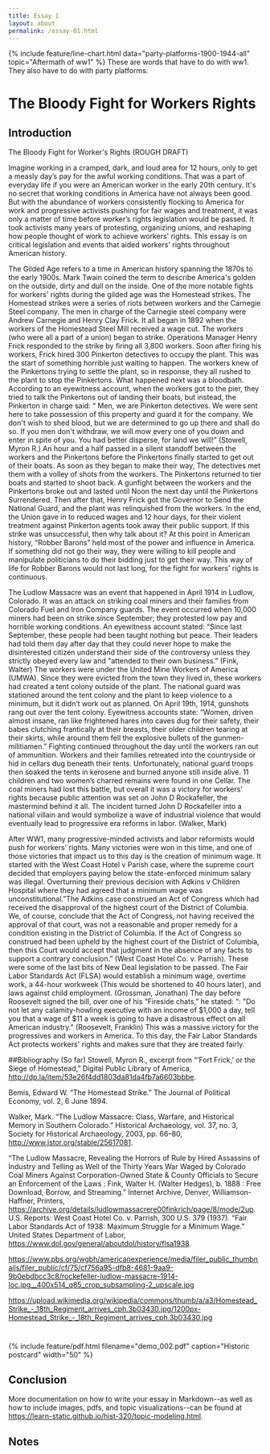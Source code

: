 ```yaml
---
title: Essay 1
layout: about
permalink: /essay-01.html
---
```


{% include feature/line-chart.html data="party-platforms-1900-1944-all" topic="Aftermath of ww1" %}
These are words that have to do with ww1. They also have to do with party platforms.
# The Bloody Fight for Workers Rights

## Introduction

The Bloody Fight for Worker's Rights (ROUGH DRAFT)

Imagine working in a cramped, dark, and loud area for 12 hours, only to get a measly day’s pay for the awful working conditions. That was a part of everyday life if you were an American worker in the early 20th century. It's no secret that working conditions in America have not always been good. But with the abundance of workers consistently flocking to America for work and progressive activists pushing for fair wages and treatment, it was only a matter of time before worker’s rights legislation would be passed. It took activists many years of protesting, organizing unions, and reshaping how people thought of work to achieve workers' rights. This essay is on critical legislation and events that aided workers' rights throughout American history.

The Gilded Age refers to a time in American history spanning the 1870s to the early 1900s. Mark Twain coined the term to describe America's golden on the outside, dirty and dull on the inside. One of the more notable fights for workers' rights during the gilded age was the Homestead strikes. The Homestead strikes were a series of riots between workers and the Carnegie Steel company. The men in charge of the Carnegie steel company were Andrew Carnegie and Henry Clay Frick. It all began in 1892 when the workers of the Homestead Steel Mill received a wage cut. The workers (who were all a part of a union) began to strike. Operations Manager Henry Frick responded to the strike by firing all 3,800 workers.
Soon after firing his workers, Frick hired 300 Pinkerton detectives to occupy the plant. This was the start of something horrible just waiting to happen. The workers knew of the Pinkertons trying to settle the plant, so in response, they all rushed to the plant to stop the Pinkertons. What happened next was a bloodbath. According to an eyewitness account, when the workers got to the pier, they tried to talk the Pinkertons out of landing their boats, but instead, the Pinkerton in charge said: “ Men, we are Pinkerton detectives. We were sent here to take possession of this property and guard it for the company. We don't wish to shed blood, but we are determined to go up there and shall do so. If you men don't withdraw, we will mow every one of you down and enter in spite of you. You had better disperse, for land we will!” (Stowell, Myron R.)  An hour and a half passed in a silent standoff between the workers and the Pinkertons before the Pinkertons finally started to get out of their boats. As soon as they began to make their way, The detectives met them with a volley of shots from the workers. The Pinkertons returned to tier boats and started to shoot back.
A gunfight between the workers and the Pinkertons broke out and lasted until Noon the next day until the Pinkertons Surrendered. Then after that, Henry Frick got the Governor to Send the National Guard, and the plant was relinquished from the workers. In the end, the Union gave in to reduced wages and 12 hour days, for their violent treatment against Pinkerton agents took away their public support. If this strike was unsuccessful, then why talk about it? At this point in American history, “Robber Barons” held most of the power and influence in America. If something did not go their way, they were willing to kill people and manipulate politicians to do their bidding just to get their way. This way of life for Robber Barons would not last long, for the fight for workers' rights is continuous. 

The Ludlow Massacre was an event that happened in April 1914 in Ludlow, Colorado. It was an attack on striking coal miners and their families from Colorado Fuel and Iron Company guards. The event occurred when 10,000 miners had been on strike since September; they protested low pay and horrible working conditions. An eyewitness account stated: “Since last September, these people had been taught nothing but peace. Their leaders had told them day after day that they could never hope to make the disinterested citizen understand their side of the controversy unless they strictly obeyed every law and "attended to their own business.” (Fink, Walter)  The workers were under the United Mine Workers of America (UMWA). Since they were evicted from the town they lived in, these workers had created a tent colony outside of the plant. The national guard was stationed around the tent colony and the plant to keep violence to a minimum, but it didn’t work out as planned. On April 19th, 1914, gunshots rang out over the tent colony. Eyewitness accounts state: “Women, driven almost insane, ran like frightened hares into caves dug for their safety, their babes clutching frantically at their breasts, their older children tearing at their skirts, while around them fell the explosive bullets of the gunmen- militiamen.” Fighting continued throughout the day until the workers ran out of ammunition. Workers and their families retreated into the countryside or hid in cellars dug beneath their tents. Unfortunately, national guard troops then soaked the tents in kerosene and burned anyone still inside alive. 11 children and two women’s charred remains were found in one Cellar. The coal miners had lost this battle, but overall it was a victory for workers' rights because public attention was set on John D Rockafeller, the mastermind behind it all. The incident turned John D Rockafeller into a national villain and would symbolize a wave of industrial violence that would eventually lead to progressive era reforms in labor. (Walker, Mark)
	
After WW1, many progressive-minded activists and labor reformists would push for workers' rights. Many victories were won in this time, and one of those victories that impact us to this day is the creation of minimum wage. It started with the West Coast Hotel v Parish case, where the supreme court decided that employers paying below the state-enforced minimum salary was illegal. Overturning their previous decision with Adkins v Children Hospital where they had agreed that a minimum wage was unconstitutional.”The Adkins case construed an Act of Congress which had received the disapproval of the highest court of the District of Columbia. We, of course, conclude that the Act of Congress, not having received the approval of that court, was not a reasonable and proper remedy for a condition existing in the District of Columbia. If the Act of Congress so construed had been upheld by the highest court of the District of Columbia, then this Court would accept that judgment in the absence of any facts to support a contrary conclusion.” (West Coast Hotel Co. v. Parrish). These were some of the last bits of New Deal legislation to be passed. The Fair Labor Standards Act (FLSA) would establish a minimum wage, overtime work, a 44-hour workweek (This would be shortened to 40 hours later), and laws against child employment. (Grossman, Jonathan) The day before Roosevelt signed the bill, over one of his “Fireside chats,” he stated: “: "Do not let any calamity-howling executive with an income of $1,000 a day, tell you that a wage of $11 a week is going to have a disastrous effect on all American industry." (Roosevelt, Franklin) This was a massive victory for the progressives and workers in America. To this day, the Fair Labor Standards Act protects workers' rights and makes sure that they are treated fairly.

##Bibliography (So far) 
Stowell, Myron R., excerpt from “‘Fort Frick,’ or the Siege of Homestead,” Digital Public Library of America, http://dp.la/item/53e26f4dd1803da81da4fb7a6603bbbe.

Bemis, Edward W. “The Homestead Strike.” The Journal of Political Economy, vol. 2, 6 June 1894. 

Walker, Mark. “The Ludlow Massacre: Class, Warfare, and Historical Memory in Southern Colorado.” Historical Archaeology, vol. 37, no. 3, Society for Historical Archaeology, 2003, pp. 66–80, http://www.jstor.org/stable/25617081.
 
“The Ludlow Massacre, Revealing the Horrors of Rule by Hired Assassins of Industry and Telling as Well of the Thirty Years War Waged by Colorado Coal Miners Against Corporation-Owned State & County Officials to Secure an Enforcement of the Laws : Fink, Walter H. (Walter Hedges), b. 1888 : Free Download, Borrow, and Streaming.” Internet Archive, Denver, Williamson-Haffner, Printers, https://archive.org/details/ludlowmassacrere00finkrich/page/8/mode/2up. 
U.S. Reports: West Coast Hotel Co. v. Parrish, 300 U.S. 379 (1937).
“Fair Labor Standards Act of 1938: Maximum Struggle for a Minimum Wage.” United States Department of Labor, https://www.dol.gov/general/aboutdol/history/flsa1938. 

https://www.pbs.org/wgbh/americanexperience/media/filer_public_thumbnails/filer_public/cf/75/cf756a95-dfb8-4681-9aa9-9b0ebdbcc3c8/rockefeller-ludlow-massacre-1914-loc.jpg__400x514_q85_crop_subsampling-2_upscale.jpg

https://upload.wikimedia.org/wikipedia/commons/thumb/a/a3/Homestead_Strike_-_18th_Regiment_arrives_cph.3b03430.jpg/1200px-Homestead_Strike_-_18th_Regiment_arrives_cph.3b03430.jpg
# 
{% include feature/pdf.html filename="demo_002.pdf" caption="Historic postcard" width="50" %}

## Conclusion

More documentation on how to write your essay in Markdown--as well as how to include images, pdfs, and topic visualizations--can be found at <https://learn-static.github.io/hist-320/topic-modeling.html>.

## Notes

[^1]: Katie Kitamura, A Separation (New York: Riverhead Books, 2017), 25.
